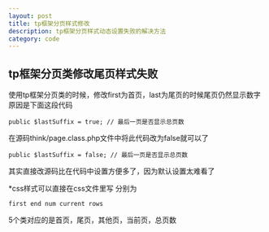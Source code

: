 ```yaml
---
layout: post
title: tp框架分页样式修改
description: tp框架分页样式动态设置失败的解决方法
category: code
---
```


## tp框架分页类修改尾页样式失败

使用tp框架分页类的时候，修改first为首页，last为尾页的时候尾页仍然显示数字  
原因是下面这段代码
	
	public $lastSuffix = true; // 最后一页是否显示总页数
在源码think/page.class.php文件中将此代码改为false就可以了  
	
	public $lastSuffix = false; // 最后一页是否显示总页数
其实直接改源码比在代码中设置方便多了，因为默认设置太难看了

*css样式可以直接在css文件里写 分别为	
	
	first end num current rows 
	
5个类对应的是首页，尾页，其他页，当前页，总页数  






